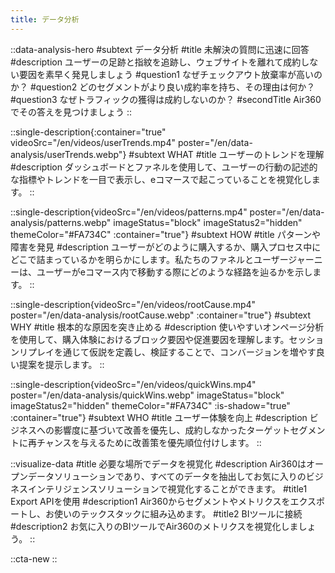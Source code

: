 ```yaml
---
title: データ分析
---
```


::data-analysis-hero
#subtext
データ分析
#title
未解決の質問に迅速に回答
#description
ユーザーの足跡と指紋を追跡し、ウェブサイトを離れて成約しない要因を素早く発見しましょう
#question1
なぜチェックアウト放棄率が高いのか？
#question2
どのセグメントがより良い成約率を持ち、その理由は何か？
#question3
なぜトラフィックの獲得は成約しないのか？
#secondTitle
Air360でその答えを見つけましょう
::

::single-description{:container="true" videoSrc="/en/videos/userTrends.mp4" poster="/en/data-analysis/userTrends.webp"}
#subtext
WHAT
#title
ユーザーのトレンドを理解
#description
ダッシュボードとファネルを使用して、ユーザーの行動の記述的な指標やトレンドを一目で表示し、eコマースで起こっていることを視覚化します。
::

::single-description{videoSrc="/en/videos/patterns.mp4" poster="/en/data-analysis/patterns.webp" imageStatus="block" imageStatus2="hidden" themeColor="#FA734C" :container="true"}
#subtext
HOW
#title
パターンや障害を発見
#description
ユーザーがどのように購入するか、購入プロセス中にどこで詰まっているかを明らかにします。私たちのファネルとユーザージャーニーは、ユーザーがeコマース内で移動する際にどのような経路を辿るかを示します。
::

::single-description{videoSrc="/en/videos/rootCause.mp4" poster="/en/data-analysis/rootCause.webp" :container="true"}
#subtext
WHY
#title
根本的な原因を突き止める
#description
使いやすいオンページ分析を使用して、購入体験におけるブロック要因や促進要因を理解します。セッションリプレイを通じて仮説を定義し、検証することで、コンバージョンを増やす良い提案を提示します。
::

::single-description{videoSrc="/en/videos/quickWins.mp4" poster="/en/data-analysis/quickWins.webp" imageStatus="block" imageStatus2="hidden" themeColor="#FA734C" :is-shadow="true" :container="true"}
#subtext
WHO
#title
ユーザー体験を向上
#description
ビジネスへの影響度に基づいて改善を優先し、成約しなかったターゲットセグメントに再チャンスを与えるために改善策を優先順位付けします。
::

::visualize-data
#title
必要な場所でデータを視覚化
#description
Air360はオープンデータソリューションであり、すべてのデータを抽出してお気に入りのビジネスインテリジェンスソリューションで視覚化することができます。
#title1
Export APIを使用
#description1
Air360からセグメントやメトリクスをエクスポートし、お使いのテックスタックに組み込めます。
#title2
BIツールに接続
#description2
お気に入りのBIツールでAir360のメトリクスを視覚化しましょう。
::

::cta-new
::